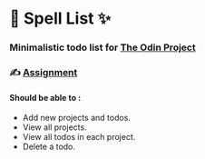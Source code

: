 # :mage: Spell List :sparkles:

### Minimalistic todo list for [The Odin Project](https://www.theodinproject.com/)
### :writing_hand: [Assignment](https://www.theodinproject.com/lessons/node-path-javascript-todo-list)

#### Should be able to :
* Add new projects and todos.
* View all projects.
* View all todos in each project.
* Delete a todo.
